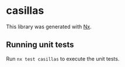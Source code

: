 # casillas

This library was generated with [Nx](https://nx.dev).

## Running unit tests

Run `nx test casillas` to execute the unit tests.
